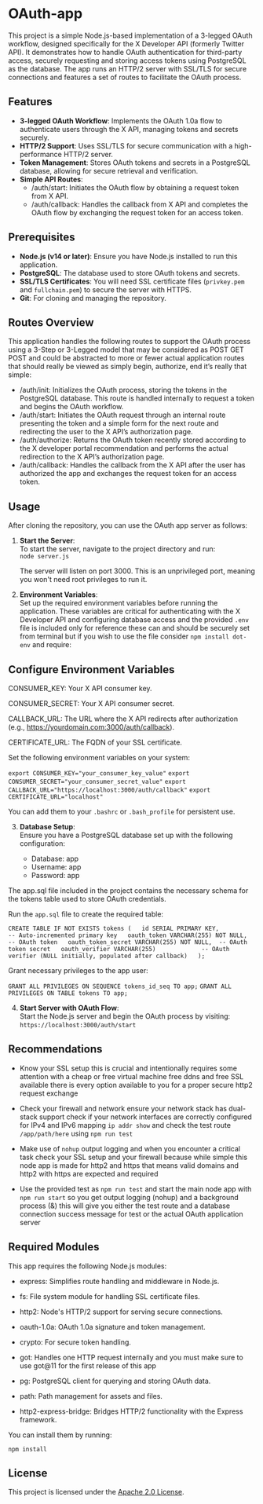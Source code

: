 # OAuth-app

This project is a simple Node.js-based implementation of a 3-legged OAuth workflow, designed specifically for the X Developer API (formerly Twitter API). It demonstrates how to handle OAuth authentication for third-party access, securely requesting and storing access tokens using PostgreSQL as the database. The app runs an HTTP/2 server with SSL/TLS for secure connections and features a set of routes to facilitate the OAuth process.

## Features
- **3-legged OAuth Workflow**: Implements the OAuth 1.0a flow to authenticate users through the X API, managing tokens and secrets securely.
- **HTTP/2 Support**: Uses SSL/TLS for secure communication with a high-performance HTTP/2 server.
- **Token Management**: Stores OAuth tokens and secrets in a PostgreSQL database, allowing for secure retrieval and verification.
- **Simple API Routes**:
    - /auth/start: Initiates the OAuth flow by obtaining a request token from X API.
    - /auth/callback: Handles the callback from X API and completes the OAuth flow by exchanging the request token for an access token.

## Prerequisites
- **Node.js (v14 or later)**: Ensure you have Node.js installed to run this application.
- **PostgreSQL**: The database used to store OAuth tokens and secrets.
- **SSL/TLS Certificates**: You will need SSL certificate files (`privkey.pem` and `fullchain.pem`) to secure the server with HTTPS.
- **Git**: For cloning and managing the repository.

## Routes Overview
This application handles the following routes to support the OAuth process using a 3-Step or 3-Legged model that may be considered as POST GET POST and could be abstracted to more or fewer actual application routes that should really be viewed as simply begin, authorize, end it’s really that simple:

- /auth/init: Initializes the OAuth process, storing the tokens in the PostgreSQL database. This route is handled internally to request a token and begins the OAuth workflow.
- /auth/start: Initiates the OAuth request through an internal route presenting the token and a simple form for the next route and redirecting the user to the X API’s authorization page.
- /auth/authorize: Returns the OAuth token recently stored according to the X developer portal recommendation and performs the actual redirection to the X API’s authorization page.
- /auth/callback: Handles the callback from the X API after the user has authorized the app and exchanges the request token for an access token.

## Usage

After cloning the repository, you can use the OAuth app server as follows:

1. **Start the Server**:  
   To start the server, navigate to the project directory and run:  
   `node server.js`

   The server will listen on port 3000. This is an unprivileged port, meaning you won't need root privileges to run it.

2. **Environment Variables**:  
   Set up the required environment variables before running the application. These variables are critical for authenticating with the X Developer API and configuring database access and the provided `.env` file is included only for reference these can and should be securely set from terminal but if you wish to use the file consider `npm install dot-env` and require:

## Configure Environment Variables

CONSUMER_KEY: Your X API consumer key.

CONSUMER_SECRET: Your X API consumer secret.

CALLBACK_URL: The URL where the X API redirects after authorization (e.g., https://yourdomain.com:3000/auth/callback).

CERTIFICATE_URL: The FQDN of your SSL certificate.


Set the following environment variables on your system:

`export CONSUMER_KEY="your_consumer_key_value"`
`export CONSUMER_SECRET="your_consumer_secret_value"`
`export CALLBACK_URL="https://localhost:3000/auth/callback"`
`export CERTIFICATE_URL="localhost"`

You can add them to your `.bashrc` or `.bash_profile` for persistent use.

3. **Database Setup**:  
   Ensure you have a PostgreSQL database set up with the following configuration:

   - Database: app
   - Username: app
   - Password: app

The app.sql file included in the project contains the necessary schema for the tokens table used to store OAuth credentials.

Run the `app.sql` file to create the required table:

`CREATE TABLE IF NOT EXISTS tokens (  
    id SERIAL PRIMARY KEY,                  -- Auto-incremented primary key  
    oauth_token VARCHAR(255) NOT NULL,      -- OAuth token  
    oauth_token_secret VARCHAR(255) NOT NULL,  -- OAuth token secret  
    oauth_verifier VARCHAR(255)             -- OAuth verifier (NULL initially, populated after callback)  
);`

Grant necessary privileges to the app user:

`GRANT ALL PRIVILEGES ON SEQUENCE tokens_id_seq TO app;`
`GRANT ALL PRIVILEGES ON TABLE tokens TO app;`

4. **Start Server with OAuth Flow**:  
   Start the Node.js server and begin the OAuth process by visiting:  
   `https://localhost:3000/auth/start`


## Recommendations

- Know your SSL setup this is crucial and intentionally requires some attention with a cheap or free virtual machine free ddns and free SSL available there is every option available to you for a proper secure http2 request exchange

- Check your firewall and network ensure your network stack has dual-stack support check if your network interfaces are correctly configured for IPv4 and IPv6 mapping `ip addr show` and check the test route `/app/path/here` using `npm run test`

- Make use of `nohup` output logging and when you encounter a critical task check your SSL setup and your firewall because while simple this node app is made for http2 and https that means valid domains and http2 with https are expected and required

- Use the provided test as `npm run test` and start the main node app with `npm run start` so you get output logging (nohup) and a background process (&) this will give you either the test route and a database connection success message for test or the actual OAuth application server


## Required Modules

This app requires the following Node.js modules:

- express: Simplifies route handling and middleware in Node.js.

- fs: File system module for handling SSL certificate files.

- http2: Node's HTTP/2 support for serving secure connections.

- oauth-1.0a: OAuth 1.0a signature and token management.

- crypto: For secure token handling.

- got: Handles one HTTP request internally and you must make sure to use got@11 for the first release of this app

- pg: PostgreSQL client for querying and storing OAuth data.

- path: Path management for assets and files.

- http2-express-bridge: Bridges HTTP/2 functionality with the Express framework.

You can install them by running:

`npm install`

## License

This project is licensed under the [Apache 2.0 License](LICENSE).
